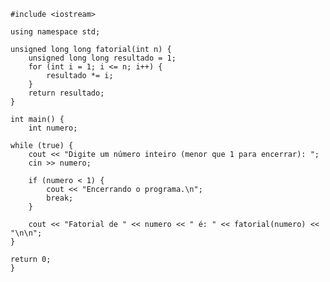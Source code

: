     #include <iostream>
    
    using namespace std;
    
    unsigned long long fatorial(int n) {
        unsigned long long resultado = 1;
        for (int i = 1; i <= n; i++) {
            resultado *= i;
        }
        return resultado;
    }
    
    int main() {
        int numero;

    while (true) {
        cout << "Digite um número inteiro (menor que 1 para encerrar): ";
        cin >> numero;

        if (numero < 1) {
            cout << "Encerrando o programa.\n";
            break;
        }

        cout << "Fatorial de " << numero << " é: " << fatorial(numero) << "\n\n";
    }

    return 0;
    }
